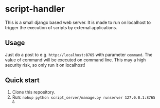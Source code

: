 # script-handler

This is a small django based web server. It is made to run on localhost to
trigger the execution of scripts by external applications.

## Usage

Just do a post to e.g. ```http://localhost:8765``` with parameter ``command``. The value
of command will be executed on command line. This may a high security risk, so only run it on localhost!


## Quick start
1. Clone this repository.
2. Run: ```nohup python script_server/manage.py runserver 127.0.0.1:8765 &```